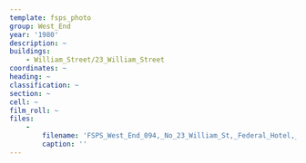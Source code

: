 ```yaml
---
template: fsps_photo
group: West_End
year: '1980'
description: ~
buildings:
    - William_Street/23_William_Street
coordinates: ~
heading: ~
classification: ~
section: ~
cell: ~
film_roll: ~
files:
    -
        filename: 'FSPS_West_End_094,_No_23_William_St,_Federal_Hotel,_upstairs_games_room,_WE-4,_1980.png'
        caption: ''
---
```

